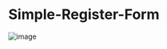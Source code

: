 # Simple-Register-Form
![image](https://user-images.githubusercontent.com/69254538/217134525-e28c95b1-a735-4561-878e-f06dbde077f2.png)
